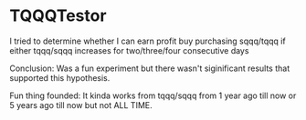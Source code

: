 # TQQQTestor
I tried to determine whether I can earn profit buy purchasing sqqq/tqqq if either tqqq/sqqq increases for two/three/four consecutive days

Conclusion: 
Was a fun experiment but there wasn't siginificant results that supported this hypothesis. 

Fun thing founded:
It kinda works from tqqq/sqqq from 1 year ago till now or 5 years ago till now but not ALL TIME.

